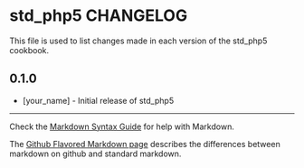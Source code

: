 # std_php5 CHANGELOG

This file is used to list changes made in each version of the std_php5 cookbook.

## 0.1.0
- [your_name] - Initial release of std_php5

- - -
Check the [Markdown Syntax Guide](http://daringfireball.net/projects/markdown/syntax) for help with Markdown.

The [Github Flavored Markdown page](http://github.github.com/github-flavored-markdown/) describes the differences between markdown on github and standard markdown.
